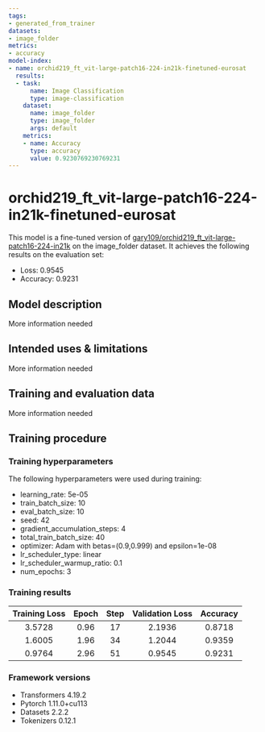 ```yaml
---
tags:
- generated_from_trainer
datasets:
- image_folder
metrics:
- accuracy
model-index:
- name: orchid219_ft_vit-large-patch16-224-in21k-finetuned-eurosat
  results:
  - task:
      name: Image Classification
      type: image-classification
    dataset:
      name: image_folder
      type: image_folder
      args: default
    metrics:
    - name: Accuracy
      type: accuracy
      value: 0.9230769230769231
---
```


<!-- This model card has been generated automatically according to the information the Trainer had access to. You
should probably proofread and complete it, then remove this comment. -->

# orchid219_ft_vit-large-patch16-224-in21k-finetuned-eurosat

This model is a fine-tuned version of [gary109/orchid219_ft_vit-large-patch16-224-in21k](https://huggingface.co/gary109/orchid219_ft_vit-large-patch16-224-in21k) on the image_folder dataset.
It achieves the following results on the evaluation set:
- Loss: 0.9545
- Accuracy: 0.9231

## Model description

More information needed

## Intended uses & limitations

More information needed

## Training and evaluation data

More information needed

## Training procedure

### Training hyperparameters

The following hyperparameters were used during training:
- learning_rate: 5e-05
- train_batch_size: 10
- eval_batch_size: 10
- seed: 42
- gradient_accumulation_steps: 4
- total_train_batch_size: 40
- optimizer: Adam with betas=(0.9,0.999) and epsilon=1e-08
- lr_scheduler_type: linear
- lr_scheduler_warmup_ratio: 0.1
- num_epochs: 3

### Training results

| Training Loss | Epoch | Step | Validation Loss | Accuracy |
|:-------------:|:-----:|:----:|:---------------:|:--------:|
| 3.5728        | 0.96  | 17   | 2.1936          | 0.8718   |
| 1.6005        | 1.96  | 34   | 1.2044          | 0.9359   |
| 0.9764        | 2.96  | 51   | 0.9545          | 0.9231   |


### Framework versions

- Transformers 4.19.2
- Pytorch 1.11.0+cu113
- Datasets 2.2.2
- Tokenizers 0.12.1
